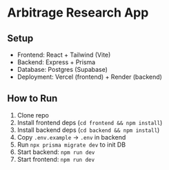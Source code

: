 # Arbitrage Research App

## Setup
- Frontend: React + Tailwind (Vite)
- Backend: Express + Prisma
- Database: Postgres (Supabase)
- Deployment: Vercel (frontend) + Render (backend)

## How to Run
1. Clone repo
2. Install frontend deps (`cd frontend && npm install`)
3. Install backend deps (`cd backend && npm install`)
4. Copy `.env.example` → `.env` in backend
5. Run `npx prisma migrate dev` to init DB
6. Start backend: `npm run dev`
7. Start frontend: `npm run dev`
